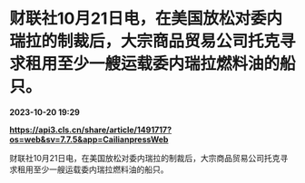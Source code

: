 # 财联社10月21日电，在美国放松对委内瑞拉的制裁后，大宗商品贸易公司托克寻求租用至少一艘运载委内瑞拉燃料油的船只。

**2023-10-20 19:29**

**https://api3.cls.cn/share/article/1491717?os=web&sv=7.7.5&app=CailianpressWeb**

财联社10月21日电，在美国放松对委内瑞拉的制裁后，大宗商品贸易公司托克寻求租用至少一艘运载委内瑞拉燃料油的船只。
